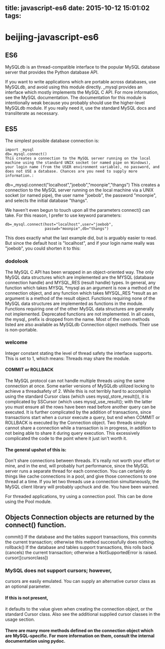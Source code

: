 title: javascript-es6
date: 2015-10-12 15:01:02
tags:
---


# beijing-javascript-es6
## ES6
MySQLdb is an thread-compatible interface to the popular MySQL database server that provides the Python database API.


If you want to write applications which are portable across databases, use MySQLdb, and avoid using this module directly. _mysql provides an interface which mostly implements the MySQL C API. For more information, see the MySQL documentation. The documentation for this module is intentionally weak because you probably should use the higher-level MySQLdb module. If you really need it, use the standard MySQL docs and transliterate as necessary.


## ES5

The simplest possible database connection is:

```
import _mysql
db=_mysql.connect()
This creates a connection to the MySQL server running on the local machine using the standard UNIX socket (or named pipe on Windows), your login name (from the USER environment variable), no password, and does not USE a database. Chances are you need to supply more information.:
```

db=_mysql.connect("localhost","joebob","moonpie","thangs")
This creates a connection to the MySQL server running on the local machine via a UNIX socket (or named pipe), the user name "joebob", the password "moonpie", and selects the initial database "thangs".

We haven't even begun to touch upon all the parameters connect() can take. For this reason, I prefer to use keyword parameters:

```
db=_mysql.connect(host="localhost",user="joebob",
                  passwd="moonpie",db="thangs")
```
This does exactly what the last example did, but is arguably easier to read. But since the default host is "localhost", and if your login name really was "joebob", you could shorten it to this:

### dodolook
The MySQL C API has been wrapped in an object-oriented way. The only MySQL data structures which are implemented are the MYSQL (database connection handle) and MYSQL_RES (result handle) types. In general, any function which takes MYSQL *mysql as an argument is now a method of the connection object, and any function which takes MYSQL_RES *result as an argument is a method of the result object. Functions requiring none of the MySQL data structures are implemented as functions in the module. Functions requiring one of the other MySQL data structures are generally not implemented. Deprecated functions are not implemented. In all cases, the mysql_ prefix is dropped from the name. Most of the conn methods listed are also available as MySQLdb Connection object methods. Their use is non-portable.



### welcome


Integer constant stating the level of thread safety the interface supports. This is set to 1, which means: Threads may share the module.

#### COMMIT or ROLLBACK
The MySQL protocol can not handle multiple threads using the same connection at once. Some earlier versions of MySQLdb utilized locking to achieve a threadsafety of 2. While this is not terribly hard to accomplish using the standard Cursor class (which uses mysql_store_result()), it is complicated by SSCursor (which uses mysql_use_result(); with the latter you must ensure all the rows have been read before another query can be executed. It is further complicated by the addition of transactions, since transactions start when a cursor execute a query, but end when COMMIT or ROLLBACK is executed by the Connection object. Two threads simply cannot share a connection while a transaction is in progress, in addition to not being able to share it during query execution. This excessively complicated the code to the point where it just isn't worth it.

#### The general upshot of this is: 
Don't share connections between threads. It's really not worth your effort or mine, and in the end, will probably hurt performance, since the MySQL server runs a separate thread for each connection. You can certainly do things like cache connections in a pool, and give those connections to one thread at a time. If you let two threads use a connection simultaneously, the MySQL client library will probably upchuck and die. You have been warned.

For threaded applications, try using a connection pool. This can be done using the Pool module.


## Objects Connection objects are returned by the connect() function.

commit()
If the database and the tables support transactions, this commits the current transaction; otherwise this method successfully does nothing.
rollback()
If the database and tables support transactions, this rolls back (cancels) the current transaction; otherwise a NotSupportedError is raised.
cursor([cursorclass])
### MySQL does not support cursors; however, 
cursors are easily emulated. You can supply an alternative cursor class as an optional parameter.
#### If this is not present, 

it defaults to the value given when creating the connection object, or the standard Cursor class. Also see the additional supplied cursor classes in the usage section.

#### There are many more methods defined on the connection object which are MySQL-specific. For more information on them, consult the internal documentation using pydoc.